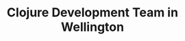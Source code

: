 ---
title: Clojure Development Team in Wellington
permalink: /landings/locations/wellington/developer/clojure
technology: Clojure
location: Wellington
---